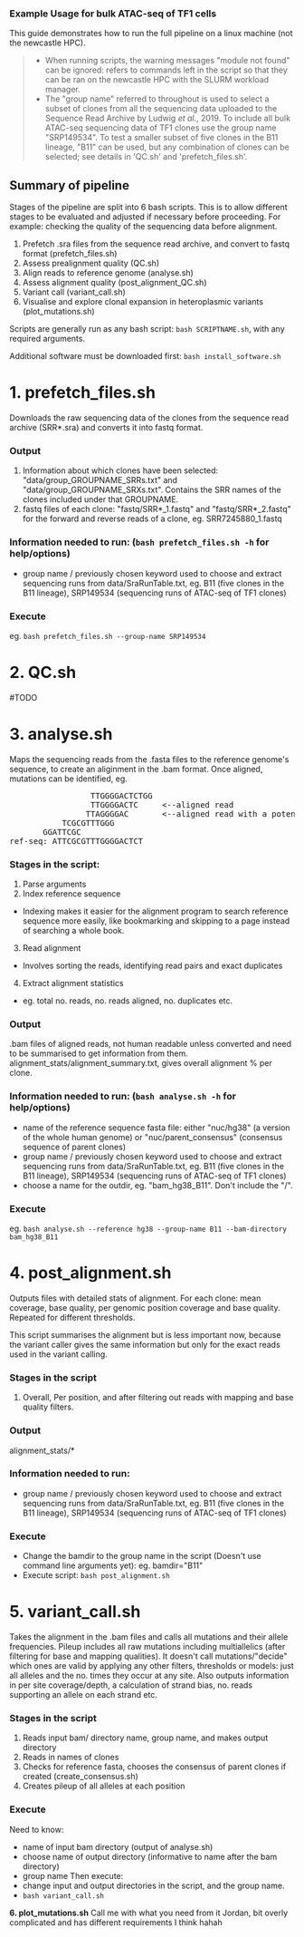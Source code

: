 ### Example Usage for bulk ATAC-seq of TF1 cells
This guide demonstrates how to run the full pipeline on a linux machine (not the newcastle HPC).  
> - When running scripts, the warning messages "module not found" can be ignored: refers to commands left in the script so that they can be ran on the newcastle HPC with the SLURM workload manager.
> - The "group name" referred to throughout is used to select a subset of clones from all the sequencing data uploaded to the Sequence Read Archive by Ludwig _et al._, 2019. To include all bulk ATAC-seq sequencing data of TF1 clones use the group name "SRP149534". To test a smaller subset of five clones in the B11 lineage, "B11" can be used, but any combination of clones can be selected; see details in 'QC.sh' and 'prefetch\_files.sh'.  

## Summary of pipeline

Stages of the pipeline are split into 6 bash scripts. This is to allow different stages to be evaluated and adjusted if necessary before proceeding. For example: checking the quality of the sequencing data before alignment.

1. Prefetch .sra files from the sequence read archive, and convert to fastq format (prefetch_files.sh)
2. Assess prealignment quality (QC.sh)
3. Align reads to reference genome (analyse.sh)
4. Assess alignment quality (post\_alignment\_QC.sh)
5. Variant call (variant\_call.sh)
6. Visualise and explore clonal expansion in heteroplasmic variants (plot\_mutations.sh)

Scripts are generally run as any bash script: `bash SCRIPTNAME.sh`, with any required arguments.  

Additional software must be downloaded first: `bash install_software.sh`

**1. prefetch_files.sh**
===============================================
Downloads the raw sequencing data of the clones from the sequence read archive (SRR\*.sra) and converts it into fastq format.  

### Output
1. Information about which clones have been selected: "data/group_GROUPNAME_SRRs.txt" and "data/group_GROUPNAME_SRXs.txt". Contains the SRR names of the clones included under that GROUPNAME.
2. fastq files of each clone: "fastq/SRR\*\_1.fastq" and "fastq/SRR\*\_2.fastq" for the forward and reverse reads of a clone, eg. SRR7245880_1.fastq

### Information needed to run: (`bash prefetch_files.sh -h` for help/options)
- group name / previously chosen keyword used to choose and extract sequencing runs from data/SraRunTable.txt, eg. B11 (five clones in the B11 lineage), SRP149534 (sequencing runs of ATAC-seq of TF1 clones)  

### Execute
eg. `bash prefetch_files.sh --group-name SRP149534`

**2. QC.sh**
===============================================  
#TODO  

**3. analyse.sh**
====================================

Maps the sequencing reads from the .fasta files to the reference genome's sequence, to create an aliginment in the .bam format. Once aligned, mutations can be identified, eg.
<pre>
                 TTGGGGACTCTGG   
                 TTGGGGACTC     <--aligned read  
                TTAGGGGAC       <--aligned read with a potential T>A mutation  
           TCGCGTTTGGG           
       GGATTCGC                 
ref-seq: ATTCGCGTTTGGGGACTCT   
</pre>
### Stages in the script:
1. Parse arguments
2. Index reference sequence
  - Indexing makes it easier for the alignment program to search reference sequence more easily, like bookmarking and skipping to a page instead of searching a whole book.
3. Read alignment
  - Involves sorting the reads, identifying read pairs and exact duplicates
4. Extract alignment statistics
  - eg. total no. reads, no. reads aligned, no. duplicates etc.

### Output
.bam files of aligned reads, not human readable unless converted and need to be summarised to get information from them.
alignment_stats/alignment_summary.txt, gives overall alignment % per clone.

### Information needed to run: (`bash analyse.sh -h` for help/options)
- name of the reference sequence fasta file: either "nuc/hg38" (a version of the whole human genome) or "nuc/parent_consensus" (consensus sequence of parent clones)
- group name / previously chosen keyword used to choose and extract sequencing runs from data/SraRunTable.txt, eg. B11 (five clones in the B11 lineage), SRP149534 (sequencing runs of ATAC-seq of TF1 clones)
- choose a name for the outdir, eg. "bam_hg38_B11". Don't include the "/".

### Execute
eg. `bash analyse.sh --reference hg38 --group-name B11 --bam-directory bam_hg38_B11`


**4. post\_alignment.sh**
===============================================
Outputs files with detailed stats of alignment. For each clone: mean coverage, base quality, per genomic position coverage and base quality. Repeated for different thresholds.

This script summarises the alignment but is less important now, because the variant caller gives the same information but only for the exact reads used in the variant calling. 

### Stages in the script
1. Overall, Per position, and after filtering out reads with mapping and base quality filters.

### Output
alignment\_stats/\*

### Information needed to run: 
- group name / previously chosen keyword used to choose and extract sequencing runs from data/SraRunTable.txt, eg. B11 (five clones in the B11 lineage), SRP149534 (sequencing runs of ATAC-seq of TF1 clones)

### Execute
- Change the bamdir to the group name in the script (Doesn't use command line arguments yet): eg. bamdir="B11" 
- Execute script: `bash post_alignment.sh`


**5. variant_call.sh**
===============================================

Takes the alignment in the .bam files and calls all mutations and their allele frequencies. Pileup includes all raw mutations including multiallelics (after filtering for base and mapping qualities). It doesn't call mutations/"decide" which ones are valid by applying any other filters, thresholds or models: just all alleles and the no. times they occur at any site. Also outputs information in per site coverage/depth, a calculation of strand bias, no. reads supporting an allele on each strand etc.

### Stages in the script
1. Reads input bam/ directory name, group name, and makes output directory 
2. Reads in names of clones
3. Checks for reference fasta, chooses the consensus of parent clones if created (create\_consensus.sh)
4. Creates pileup of all alleles at each position

### Execute
Need to know:
- name of input bam directory (output of analyse.sh)
- choose name of output directory (informative to name after the bam directory)
- group name 
Then execute:
- change input and output directories in the script, and the group name.
- `bash variant_call.sh`

**6. plot_mutations.sh**
Call me with what you need from it Jordan, bit overly complicated and has different requirements I think hahah
